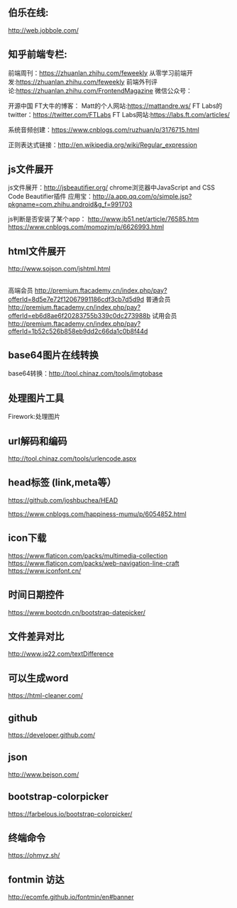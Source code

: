 ## 伯乐在线:

http://web.jobbole.com/

## 知乎前端专栏:

前端周刊：https://zhuanlan.zhihu.com/feweekly
从零学习前端开发:https://zhuanlan.zhihu.com/feweekly
前端外刊评论:https://zhuanlan.zhihu.com/FrontendMagazine
微信公众号：

开源中国
FT大牛的博客：
Matt的个人网站:https://mattandre.ws/
FT Labs的twitter：https://twitter.com/FTLabs
FT Labs网站:https://labs.ft.com/articles/


系统音频创建：https://www.cnblogs.com/ruzhuan/p/3176715.html

正则表达式链接：http://en.wikipedia.org/wiki/Regular_expression

## js文件展开

js文件展开：http://jsbeautifier.org/
chrome浏览器中JavaScript and CSS Code Beautifier插件
应用宝：http://a.app.qq.com/o/simple.jsp?pkgname=com.zhihu.android&g_f=991703

js判断是否安装了某个app：
http://www.jb51.net/article/76585.htm
https://www.cnblogs.com/momozjm/p/6626993.html

## html文件展开

http://www.sojson.com/jshtml.html

## <!-- 会员 -->
高端会员
http://premium.ftacademy.cn/index.php/pay?offerId=8d5e7e72f12067991186cdf3cb7d5d9d
普通会员
http://premium.ftacademy.cn/index.php/pay?offerId=eb6d8ae6f20283755b339c0dc273988b
试用会员
http://premium.ftacademy.cn/index.php/pay?offerId=1b52c526b858eb9dd2c66da1c0b8f44d

## base64图片在线转换
base64转换：http://tool.chinaz.com/tools/imgtobase

## 处理图片工具
Firework:处理图片

## url解码和编码
http://tool.chinaz.com/tools/urlencode.aspx

## head标签 (link,meta等）
https://github.com/joshbuchea/HEAD

https://www.cnblogs.com/happiness-mumu/p/6054852.html

## icon下载
https://www.flaticon.com/packs/multimedia-collection
https://www.flaticon.com/packs/web-navigation-line-craft
https://www.iconfont.cn/

## 时间日期控件
https://www.bootcdn.cn/bootstrap-datepicker/

## 文件差异对比
http://www.jq22.com/textDifference

## 可以生成word
https://html-cleaner.com/

## github
https://developer.github.com/

## json
http://www.bejson.com/

## bootstrap-colorpicker
https://farbelous.io/bootstrap-colorpicker/

## 终端命令
https://ohmyz.sh/

## fontmin  访达
http://ecomfe.github.io/fontmin/en#banner